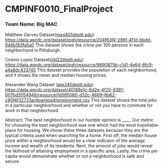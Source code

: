# **CMPINF0010_FinalProject**
### Team Name: **Big MAC**


Matthew Garvey Dataset(mag405@pitt.edu): https://data.wprdc.org/dataset/pgh/resource/204f63f4-296f-4f1d-bbdd-946b183fa5a0
This dataset shows the crime per 100 persons in each neighborhood in Pittsburgh.

Cirenio Lopez Dataset(cbl22@pitt.edu): https://data.wprdc.org/dataset/pgh/resource/9890875b-c1d1-4e64-8fc9-a4a8dc433745
This dataset provides the population of each neighborhood, and it shows the mean and median housing prices.

Alexander Wang Dataset (alw245@pitt.edu): https://data.wprdc.org/dataset/40188e1c-6d2e-4f20-9391-607bd3054949/resource/fd095080-d32c-4669-8b62-c80f4f32723a/download/employment.csv
This dataset shows the total jobs in a particular neighborhood and whether or not you have to commute for work in that neighborhood.

Abstract: 
The best neighborhood in our humble opinion is ____. Our metric for choosing the best neighborhood was one which had the most hopsitable place for housing. We chose these three datasets because they are the typical criteria used when searching for a home. First off, the median house price within a neighborhood would be a clear indicator of the average income and wealth of its residents. Next, the amount of jobs would reveal the liklihood of attaining employment in a specific area. Lastly, the crime per capita would demonstrate whether or not a neighborhood is safe and secure.